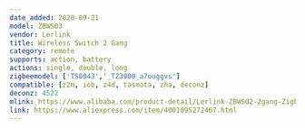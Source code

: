 ```yaml
---
date_added: 2020-09-21
model: ZBWS03
vendor: Lerlink
title: Wireless Switch 2 Gang 
category: remote
supports: action, battery
actions: single, double, long
zigbeemodel: ['TS0043','_TZ3000_a7ouggvs']
compatible: [z2m, iob, z4d, tasmota, zha, deconz]
deconz: 4522
mlink: https://www.alibaba.com/product-detail/Lerlink-ZBWS02-2gang-Zigbee-Remote-Control_1600135012445.html
link: https://www.aliexpress.com/item/4001095272467.html 
---
```

